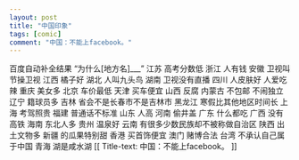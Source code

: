 ```yaml
---
layout: post
title: "中国印象"
tags: [comic]
comment: "中国：不能上facebook。"
---
```

百度自动补全结果
“为什么[地方名]___”
江苏 高考分数低
浙江 人有钱
安徽 卫视叫节操卫视
江西 橘子好
湖北 人叫九头鸟
湖南 卫视没有直播
四川 人皮肤好 人爱吃辣
重庆 美女多
北京 车价最低
天津 买车便宜
山西 反腐
内蒙古 不包邮 不闹独立
辽宁 籍球员多
吉林 省会不是长春市不是吉林市
黑龙江 寒假比其他地区时间长
上海 考驾照贵
福建 普通话不标准
山东 人高
河南 偷井盖
广东 什么都吃
广西 没有高铁
海南 东北人多
贵州 温泉好
云南 有很多少数民族却不被称做自治区
陕西 出土文物多
新疆 的瓜果特别甜
香港 买首饰便宜
澳门 赌博合法
台湾 不承认自己属于中国
青海 湖是咸水湖
[[ Title-text: 中国：不能上facebook。 ]]